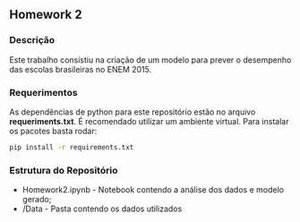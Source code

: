 ## Homework 2
### Descrição
Este trabalho consistiu na criação de um modelo
para prever o desempenho das escolas brasileiras
no ENEM 2015.


### Requerimentos
As dependências de python para este repositório estão no arquivo
**requeriments.txt**. É recomendado utilizar um ambiente virtual.
Para instalar os pacotes basta rodar:
```sh
pip install -r requirements.txt
```

### Estrutura do Repositório
*   Homework2.ipynb     - Notebook contendo a análise dos dados e modelo gerado;
*   /Data               - Pasta contendo os dados utilizados

